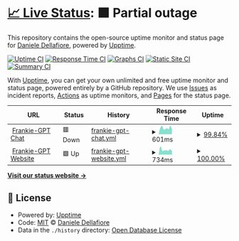 # [📈 Live Status](https://ildella.github.io/frankie-gpt): <!--live status--> **🟧 Partial outage**

This repository contains the open-source uptime monitor and status page for [Daniele Dellafiore](https://ildella.net), powered by [Upptime](https://github.com/upptime/upptime).

[![Uptime CI](https://github.com/ildella/frankie-gpt/workflows/Uptime%20CI/badge.svg)](https://github.com/ildella/frankie-gpt/actions?query=workflow%3A%22Uptime+CI%22)
[![Response Time CI](https://github.com/ildella/frankie-gpt/workflows/Response%20Time%20CI/badge.svg)](https://github.com/ildella/frankie-gpt/actions?query=workflow%3A%22Response+Time+CI%22)
[![Graphs CI](https://github.com/ildella/frankie-gpt/workflows/Graphs%20CI/badge.svg)](https://github.com/ildella/frankie-gpt/actions?query=workflow%3A%22Graphs+CI%22)
[![Static Site CI](https://github.com/ildella/frankie-gpt/workflows/Static%20Site%20CI/badge.svg)](https://github.com/ildella/frankie-gpt/actions?query=workflow%3A%22Static+Site+CI%22)
[![Summary CI](https://github.com/ildella/frankie-gpt/workflows/Summary%20CI/badge.svg)](https://github.com/ildella/frankie-gpt/actions?query=workflow%3A%22Summary+CI%22)

With [Upptime](https://upptime.js.org), you can get your own unlimited and free uptime monitor and status page, powered entirely by a GitHub repository. We use [Issues](https://github.com/ildella/frankie-gpt/issues) as incident reports, [Actions](https://github.com/ildella/frankie-gpt/actions) as uptime monitors, and [Pages](https://ildella.github.io/frankie-gpt) for the status page.

<!--start: status pages-->
<!-- This summary is generated by Upptime (https://github.com/upptime/upptime) -->
<!-- Do not edit this manually, your changes will be overwritten -->
<!-- prettier-ignore -->
| URL | Status | History | Response Time | Uptime |
| --- | ------ | ------- | ------------- | ------ |
| <img alt="" src="https://icons.duckduckgo.com/ip3/chat.frankie-gpt.com.ico" height="13"> [Frankie-GPT Chat](https://chat.frankie-gpt.com) | 🟥 Down | [frankie-gpt-chat.yml](https://github.com/ildella/frankie-gpt/commits/HEAD/history/frankie-gpt-chat.yml) | <details><summary><img alt="Response time graph" src="./graphs/frankie-gpt-chat/response-time-week.png" height="20"> 601ms</summary><br><a href="https://ildella.github.io/frankie-gpt/history/frankie-gpt-chat"><img alt="Response time 861" src="https://img.shields.io/endpoint?url=https%3A%2F%2Fraw.githubusercontent.com%2Fildella%2Ffrankie-gpt%2FHEAD%2Fapi%2Ffrankie-gpt-chat%2Fresponse-time.json"></a><br><a href="https://ildella.github.io/frankie-gpt/history/frankie-gpt-chat"><img alt="24-hour response time 501" src="https://img.shields.io/endpoint?url=https%3A%2F%2Fraw.githubusercontent.com%2Fildella%2Ffrankie-gpt%2FHEAD%2Fapi%2Ffrankie-gpt-chat%2Fresponse-time-day.json"></a><br><a href="https://ildella.github.io/frankie-gpt/history/frankie-gpt-chat"><img alt="7-day response time 601" src="https://img.shields.io/endpoint?url=https%3A%2F%2Fraw.githubusercontent.com%2Fildella%2Ffrankie-gpt%2FHEAD%2Fapi%2Ffrankie-gpt-chat%2Fresponse-time-week.json"></a><br><a href="https://ildella.github.io/frankie-gpt/history/frankie-gpt-chat"><img alt="30-day response time 616" src="https://img.shields.io/endpoint?url=https%3A%2F%2Fraw.githubusercontent.com%2Fildella%2Ffrankie-gpt%2FHEAD%2Fapi%2Ffrankie-gpt-chat%2Fresponse-time-month.json"></a><br><a href="https://ildella.github.io/frankie-gpt/history/frankie-gpt-chat"><img alt="1-year response time 861" src="https://img.shields.io/endpoint?url=https%3A%2F%2Fraw.githubusercontent.com%2Fildella%2Ffrankie-gpt%2FHEAD%2Fapi%2Ffrankie-gpt-chat%2Fresponse-time-year.json"></a></details> | <details><summary><a href="https://ildella.github.io/frankie-gpt/history/frankie-gpt-chat">99.84%</a></summary><a href="https://ildella.github.io/frankie-gpt/history/frankie-gpt-chat"><img alt="All-time uptime 99.84%" src="https://img.shields.io/endpoint?url=https%3A%2F%2Fraw.githubusercontent.com%2Fildella%2Ffrankie-gpt%2FHEAD%2Fapi%2Ffrankie-gpt-chat%2Fuptime.json"></a><br><a href="https://ildella.github.io/frankie-gpt/history/frankie-gpt-chat"><img alt="24-hour uptime 99.99%" src="https://img.shields.io/endpoint?url=https%3A%2F%2Fraw.githubusercontent.com%2Fildella%2Ffrankie-gpt%2FHEAD%2Fapi%2Ffrankie-gpt-chat%2Fuptime-day.json"></a><br><a href="https://ildella.github.io/frankie-gpt/history/frankie-gpt-chat"><img alt="7-day uptime 99.84%" src="https://img.shields.io/endpoint?url=https%3A%2F%2Fraw.githubusercontent.com%2Fildella%2Ffrankie-gpt%2FHEAD%2Fapi%2Ffrankie-gpt-chat%2Fuptime-week.json"></a><br><a href="https://ildella.github.io/frankie-gpt/history/frankie-gpt-chat"><img alt="30-day uptime 99.88%" src="https://img.shields.io/endpoint?url=https%3A%2F%2Fraw.githubusercontent.com%2Fildella%2Ffrankie-gpt%2FHEAD%2Fapi%2Ffrankie-gpt-chat%2Fuptime-month.json"></a><br><a href="https://ildella.github.io/frankie-gpt/history/frankie-gpt-chat"><img alt="1-year uptime 99.84%" src="https://img.shields.io/endpoint?url=https%3A%2F%2Fraw.githubusercontent.com%2Fildella%2Ffrankie-gpt%2FHEAD%2Fapi%2Ffrankie-gpt-chat%2Fuptime-year.json"></a></details>
| <img alt="" src="https://icons.duckduckgo.com/ip3/frankie-gpt.com.ico" height="13"> [Frankie-GPT Website](https://frankie-gpt.com) | 🟩 Up | [frankie-gpt-website.yml](https://github.com/ildella/frankie-gpt/commits/HEAD/history/frankie-gpt-website.yml) | <details><summary><img alt="Response time graph" src="./graphs/frankie-gpt-website/response-time-week.png" height="20"> 734ms</summary><br><a href="https://ildella.github.io/frankie-gpt/history/frankie-gpt-website"><img alt="Response time 851" src="https://img.shields.io/endpoint?url=https%3A%2F%2Fraw.githubusercontent.com%2Fildella%2Ffrankie-gpt%2FHEAD%2Fapi%2Ffrankie-gpt-website%2Fresponse-time.json"></a><br><a href="https://ildella.github.io/frankie-gpt/history/frankie-gpt-website"><img alt="24-hour response time 584" src="https://img.shields.io/endpoint?url=https%3A%2F%2Fraw.githubusercontent.com%2Fildella%2Ffrankie-gpt%2FHEAD%2Fapi%2Ffrankie-gpt-website%2Fresponse-time-day.json"></a><br><a href="https://ildella.github.io/frankie-gpt/history/frankie-gpt-website"><img alt="7-day response time 734" src="https://img.shields.io/endpoint?url=https%3A%2F%2Fraw.githubusercontent.com%2Fildella%2Ffrankie-gpt%2FHEAD%2Fapi%2Ffrankie-gpt-website%2Fresponse-time-week.json"></a><br><a href="https://ildella.github.io/frankie-gpt/history/frankie-gpt-website"><img alt="30-day response time 667" src="https://img.shields.io/endpoint?url=https%3A%2F%2Fraw.githubusercontent.com%2Fildella%2Ffrankie-gpt%2FHEAD%2Fapi%2Ffrankie-gpt-website%2Fresponse-time-month.json"></a><br><a href="https://ildella.github.io/frankie-gpt/history/frankie-gpt-website"><img alt="1-year response time 851" src="https://img.shields.io/endpoint?url=https%3A%2F%2Fraw.githubusercontent.com%2Fildella%2Ffrankie-gpt%2FHEAD%2Fapi%2Ffrankie-gpt-website%2Fresponse-time-year.json"></a></details> | <details><summary><a href="https://ildella.github.io/frankie-gpt/history/frankie-gpt-website">100.00%</a></summary><a href="https://ildella.github.io/frankie-gpt/history/frankie-gpt-website"><img alt="All-time uptime 98.04%" src="https://img.shields.io/endpoint?url=https%3A%2F%2Fraw.githubusercontent.com%2Fildella%2Ffrankie-gpt%2FHEAD%2Fapi%2Ffrankie-gpt-website%2Fuptime.json"></a><br><a href="https://ildella.github.io/frankie-gpt/history/frankie-gpt-website"><img alt="24-hour uptime 100.00%" src="https://img.shields.io/endpoint?url=https%3A%2F%2Fraw.githubusercontent.com%2Fildella%2Ffrankie-gpt%2FHEAD%2Fapi%2Ffrankie-gpt-website%2Fuptime-day.json"></a><br><a href="https://ildella.github.io/frankie-gpt/history/frankie-gpt-website"><img alt="7-day uptime 100.00%" src="https://img.shields.io/endpoint?url=https%3A%2F%2Fraw.githubusercontent.com%2Fildella%2Ffrankie-gpt%2FHEAD%2Fapi%2Ffrankie-gpt-website%2Fuptime-week.json"></a><br><a href="https://ildella.github.io/frankie-gpt/history/frankie-gpt-website"><img alt="30-day uptime 99.92%" src="https://img.shields.io/endpoint?url=https%3A%2F%2Fraw.githubusercontent.com%2Fildella%2Ffrankie-gpt%2FHEAD%2Fapi%2Ffrankie-gpt-website%2Fuptime-month.json"></a><br><a href="https://ildella.github.io/frankie-gpt/history/frankie-gpt-website"><img alt="1-year uptime 98.04%" src="https://img.shields.io/endpoint?url=https%3A%2F%2Fraw.githubusercontent.com%2Fildella%2Ffrankie-gpt%2FHEAD%2Fapi%2Ffrankie-gpt-website%2Fuptime-year.json"></a></details>

<!--end: status pages-->

[**Visit our status website →**](https://ildella.github.io/frankie-gpt)

## 📄 License

- Powered by: [Upptime](https://github.com/upptime/upptime)
- Code: [MIT](./LICENSE) © [Daniele Dellafiore](https://ildella.net)
- Data in the `./history` directory: [Open Database License](https://opendatacommons.org/licenses/odbl/1-0/)
